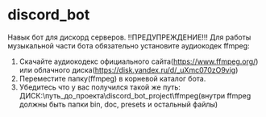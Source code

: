 # discord_bot
Навык бот для дискорд серверов. !!ПРЕДУПРЕЖДЕНИЕ!!! Для работы музыкальной части бота обязательно установите аудиокодек ffmpeg:

1. Скачайте аудиокодекс официального сайта(https://www.ffmpeg.org/) или облачного диска(https://disk.yandex.ru/d/_uXmc070zO9vig)
2. Переместите папку(ffmpeg) в корневой каталог бота.
3. Убедитесь что у вас получился такой же путь: ДИСК:\путь_до_проекта\discord_bot_project\ffmpeg(внутри ffmpeg должны быть папки bin, doc, presets и остальный файлы)
